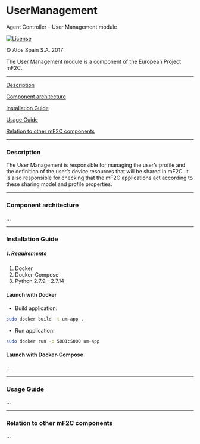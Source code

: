 # UserManagement
Agent Controller - User Management module

[![License](https://img.shields.io/badge/License-Apache%202.0-blue.svg)](https://opensource.org/licenses/Apache-2.0)

&copy; Atos Spain S.A. 2017

The User Management module is a component of the European Project mF2C.

-----------------------

[Description](#description)

[Component architecture](#component-architecture)

[Installation Guide](#installation-guide)

[Usage Guide](#usage-guide)

[Relation to other mF2C components](#relation-to-other-mf2c-components)

-----------------------

### Description

The User Management is responsible for managing the user’s profile and the definition of the user’s device resources that will be shared in mF2C.
It is also responsible for checking that the mF2C applications act according to these sharing model and profile properties.

-----------------------

### Component architecture

...

-----------------------

### Installation Guide

##### 1. Requirements

1. Docker
2. Docker-Compose
3. Python 2.7.9 - 2.7.14

#### Launch with Docker

- Build application:

```bash
sudo docker build -t um-app .
```

- Run application:

```bash
sudo docker run -p 5001:5000 um-app
```

#### Launch with Docker-Compose

...

-----------------------

### Usage Guide

...



-----------------------

### Relation to other mF2C components

...
